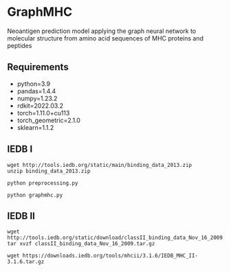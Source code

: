 # GraphMHC
Neoantigen prediction model applying the graph neural network to molecular structure from amino acid sequences of MHC proteins and peptides

## Requirements
* python=3.9
* pandas=1.4.4
* numpy=1.23.2
* rdkit=2022.03.2
* torch=1.11.0+cu113
* torch_geometric=2.1.0
* sklearn=1.1.2

## IEDB I
```
wget http://tools.iedb.org/static/main/binding_data_2013.zip
unzip binding_data_2013.zip
```
```
python preprocessing.py
```
```
python graphmhc.py
```

## IEDB II
```
wget http://tools.iedb.org/static/download/classII_binding_data_Nov_16_2009.tar.gz
tar xvzf classII_binding_data_Nov_16_2009.tar.gz
```
```
wget https://downloads.iedb.org/tools/mhcii/3.1.6/IEDB_MHC_II-3.1.6.tar.gz
```
